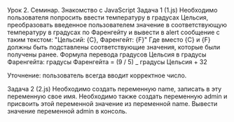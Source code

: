 Урок 2. Семинар. Знакомство с JavaScript
Задача 1 (1.js)
Необходимо пользователя попросить ввести температуру в градусах Цельсия, преобразовать введенное пользователем значение в соответствующую температуру в градусах по Фаренгейту и вывести в alert сообщение с таким текстом: "Цельсий: {C}, Фаренгейт: {F}" Где вместо {C} и {F} должны быть подставлены соответствующие значения, которые были получены ранее. Формула перевода градусов Цельсия в градусы Фаренгейта: градусы Фаренгейта = (9 / 5) _ градусы Цельсия + 32

Уточнение: пользователь всегда вводит корректное число.

Задача 2 (2.js)
Необходимо создать переменную name, записать в эту переменную свое имя. Необходимо также создать переменную admin и присвоить этой переменной значение из переменной name. Вывести значение переменной admin в консоль.